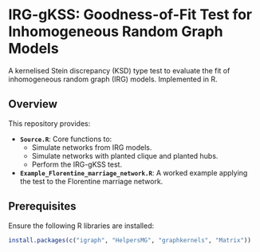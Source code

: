 # IRG-gKSS: Goodness-of-Fit Test for Inhomogeneous Random Graph Models  

A kernelised Stein discrepancy (KSD) type test to evaluate the fit of inhomogeneous random graph (IRG) models. Implemented in R.  

## Overview  

This repository provides:  

- **`Source.R`**: Core functions to:  
  - Simulate networks from IRG models.  
  - Simulate networks with planted clique and planted hubs.  
  - Perform the IRG-gKSS test.  
- **`Example_Florentine_marriage_network.R`**: A worked example applying the test to the Florentine marriage network.  

## Prerequisites  

Ensure the following R libraries are installed:  
```r
install.packages(c("igraph", "HelpersMG", "graphkernels", "Matrix"))
